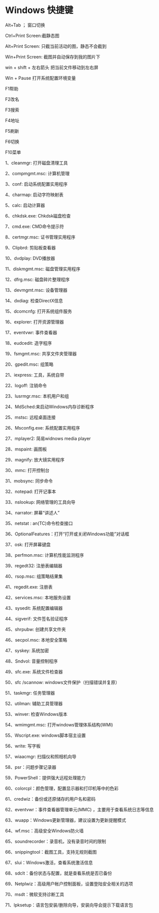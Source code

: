 # Windows 快捷键

Alt+Tab ；  窗口切换

Ctrl+Print Screen:截静态图

Alt+Print Screen: 只截当前活动的图，静态不会截到

Win+Print Screen: 截图并自动保存到我的图片下

win + shift + 左右箭头 把当前文件移动到左右屏 

Win + Pause 打开系统配置环境变量

F1帮助

F2改名

F3搜索

F4地址

F5刷新

F6切换

F10菜单

1、cleanmgr: 打开磁盘清理工具 

2、compmgmt.msc: 计算机管理 

3、conf: 启动系统配置实用程序 

4、charmap: 启动字符映射表 

5、calc: 启动计算器 

6、chkdsk.exe: Chkdsk磁盘检查 

7、cmd.exe: CMD命令提示符 

8、certmgr.msc: 证书管理实用程序 

9、Clipbrd: 剪贴板查看器 

10、dvdplay: DVD播放器 

11、diskmgmt.msc: 磁盘管理实用程序 

12、dfrg.msc: 磁盘碎片整理程序 

13、devmgmt.msc: 设备管理器 

14、dxdiag: 检查DirectX信息 

15、dcomcnfg: 打开系统组件服务 

16、explorer: 打开资源管理器 

17、eventvwr: 事件查看器 

18、eudcedit: 造字程序 

19、fsmgmt.msc: 共享文件夹管理器 

20、gpedit.msc: 组策略 

21、iexpress: 工具，系统自带 

22、logoff: 注销命令 

23、lusrmgr.msc: 本机用户和组 

24、MdSched:来启动Windows内存诊断程序 

25、mstsc: 远程桌面连接 

26、Msconfig.exe: 系统配置实用程序 

27、mplayer2: 简易widnows media player 

28、mspaint: 画图板 

29、magnify: 放大镜实用程序 

30、mmc: 打开控制台 

31、mobsync: 同步命令 

32、notepad: 打开记事本 

33、nslookup: 网络管理的工具向导 

34、narrator: 屏幕“讲述人” 

35、netstat : an(TC)命令检查接口 

36、OptionalFeatures：打开“打开或关闭Windows功能”对话框 

37、osk: 打开屏幕键盘 

38、perfmon.msc: 计算机性能监测程序 

39、regedt32: 注册表编辑器 

40、rsop.msc: 组策略结果集 

41、regedit.exe: 注册表 

42、services.msc: 本地服务设置 

43、sysedit: 系统配置编辑器 

44、sigverif: 文件签名验证程序 

45、shrpubw: 创建共享文件夹 

46、secpol.msc: 本地安全策略 

47、syskey: 系统加密 

48、Sndvol: 音量控制程序 

49、sfc.exe: 系统文件检查器 

50、sfc /scannow: windows文件保护（扫描错误并复原） 

51、taskmgr: 任务管理器 

52、utilman: 辅助工具管理器 

53、winver: 检查Windows版本 

54、wmimgmt.msc: 打开windows管理体系结构(WMI) 

55、Wscript.exe: windows脚本宿主设置 

56、write: 写字板 

57、wiaacmgr: 扫描仪和照相机向导 

58、psr：问题步骤记录器 

59、PowerShell：提供强大远程处理能力 

60、colorcpl：颜色管理，配置显示器和打印机等中的色彩

61、credwiz：备份或还原储存的用户名和密码

62、eventvwr：事件查看器管理单元(MMC) ，主要用于查看系统日志等信息

63、wuapp：Windows更新管理器，建议设置为更新提醒模式 

64、wf.msc：高级安全Windows防火墙 

65、soundrecorder：录音机，没有录音时间的限制 

66、snippingtool：截图工具，支持无规则截图 

67、slui：Windows激活，查看系统激活信息 

68、sdclt：备份状态与配置，就是查看系统是否已备份 

69、Netplwiz：高级用户帐户控制面板，设置登陆安全相关的选项 

70、msdt：微软支持诊断工具 

71、lpksetup：语言包安装/删除向导，安装向导会提示下载语言包